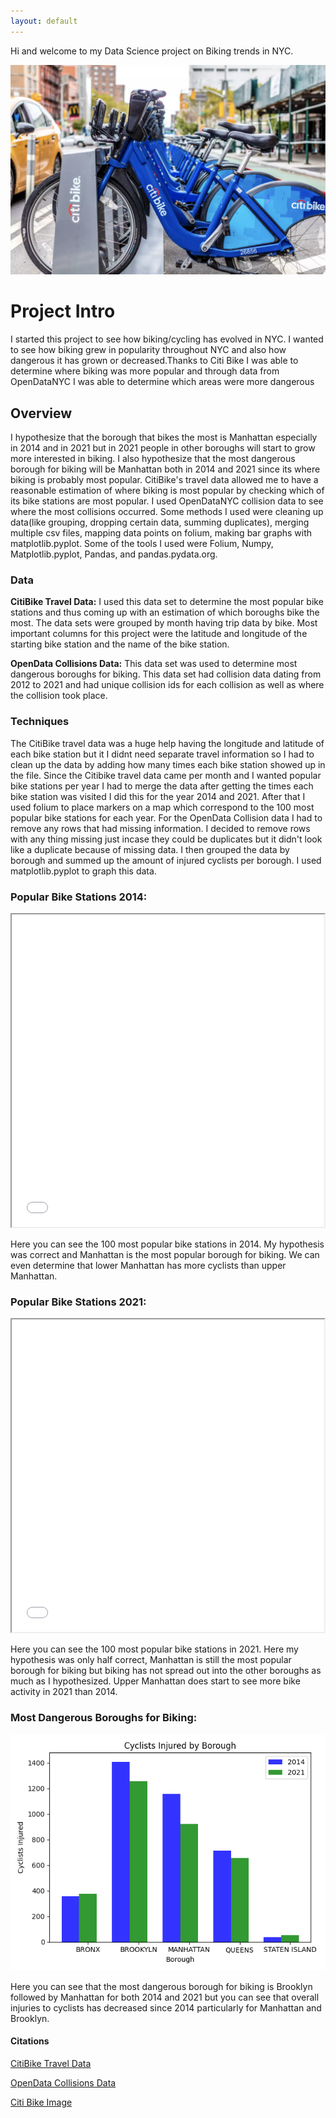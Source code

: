 ```yaml
---
layout: default
---
```


Hi and welcome to my Data Science project on Biking trends in NYC. 

![Citi Bike Station](citistation.jpg)

# Project Intro

I started this project to see how biking/cycling has evolved in NYC. I wanted to see how biking grew in popularity throughout NYC and also how dangerous it has grown or decreased.Thanks to Citi Bike I was able to determine where biking was more popular and through data from OpenDataNYC I was able to determine which areas were more dangerous

## Overview

I hypothesize that the borough that bikes the most is Manhattan especially in 2014 and in 2021 but in 2021 people in other boroughs will start to grow more interested in biking. I also hypothesize that the most dangerous borough for biking will be Manhattan both in 2014 and 2021 since its where biking is probably most popular. CitiBike's travel data allowed me to have a reasonable estimation of where biking is most popular by checking which of its bike stations are most popular. I used OpenDataNYC collision data to see where the most collisions occurred. Some methods I used were cleaning up data(like grouping, dropping certain data, summing duplicates), merging multiple csv files, mapping data points on folium, making bar graphs with matplotlib.pyplot. Some of the tools I used were Folium, Numpy, Matplotlib.pyplot, Pandas, and pandas.pydata.org.

### Data

**CitiBike Travel Data:** I used this data set to determine the most popular bike stations and thus coming up with an estimation of which boroughs bike the most. The data sets were grouped by month having trip data by bike. Most important columns for this project were the latitude and longitude of the starting bike station and the name of the bike station.

**OpenData Collisions Data:** This data set was used to determine most dangerous boroughs for biking. This data set had collision data dating from 2012 to 2021 and had unique collision ids for each collision as well as where the collision took place.

### Techniques

The CitiBike travel data was a huge help having the longitude and latitude of each bike station but it I didnt need separate travel information so I had to clean up the data by adding how many times each bike station showed up in the file. Since the Citibike travel data came per month and I wanted popular bike stations per year I had to merge the data after getting the times each bike station was visited I did this for the year 2014 and 2021. After that I used folium to place markers on a map which correspond to the 100 most popular bike stations for each year. For the OpenData Collision data I had to remove any rows that had missing information. I decided to remove rows with any thing missing just incase they could be duplicates but it didn't look like a duplicate because of missing data. I then grouped the data by borough and summed up the amount of injured cyclists per borough. I used matplotlib.pyplot to graph this data.

### Popular Bike Stations 2014:

<iframe src="2014Map.html" height="500" width="500"></iframe>

Here you can see the 100 most popular bike stations in 2014. My hypothesis was correct and Manhattan is the most popular borough for biking. We can even determine that lower Manhattan has more cyclists than upper Manhattan.

### Popular Bike Stations 2021:

<iframe src="2021map.html" height="500" width="500"></iframe>

Here you can see the 100 most popular bike stations in 2021. Here my hypothesis was only half correct, Manhattan is still the most popular borough for biking but biking has not spread out into the other boroughs as much as I hypothesized. Upper Manhattan does start to see more bike activity in 2021 than 2014.

### Most Dangerous Boroughs for Biking:

![Collisions by Borough for 2014 and 2021](collisionsbargraph.png)

Here you can see that the most dangerous borough for biking is Brooklyn followed by Manhattan for both 2014 and 2021 but you can see that overall injuries to cyclists has decreased since 2014 particularly for Manhattan and Brooklyn.

#### Citations

[CitiBike Travel Data](https://ride.citibikenyc.com/system-data)

[OpenData Collisions Data](https://data.cityofnewyork.us/Public-Safety/Motor-Vehicle-Collisions-Crashes/h9gi-nx95)

[Citi Bike Image](https://ny.curbed.com/2020/4/14/21220752/citi-bike-coronavirus-healthcare-workers-commute)


